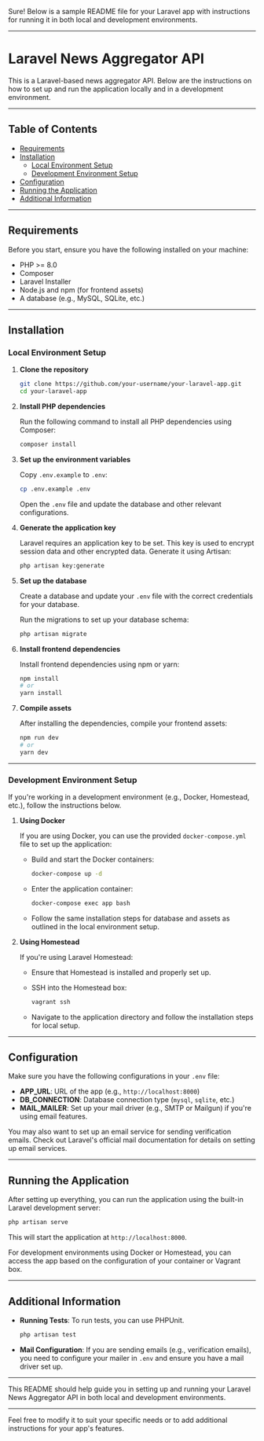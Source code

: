 Sure! Below is a sample README file for your Laravel app with instructions for running it in both local and development environments.

---

# Laravel News Aggregator API

This is a Laravel-based news aggregator API. Below are the instructions on how to set up and run the application locally and in a development environment.

---

## Table of Contents
- [Requirements](#requirements)
- [Installation](#installation)
  - [Local Environment Setup](#local-environment-setup)
  - [Development Environment Setup](#development-environment-setup)
- [Configuration](#configuration)
- [Running the Application](#running-the-application)
- [Additional Information](#additional-information)

---

## Requirements

Before you start, ensure you have the following installed on your machine:

- PHP >= 8.0
- Composer
- Laravel Installer
- Node.js and npm (for frontend assets)
- A database (e.g., MySQL, SQLite, etc.)

---

## Installation

### Local Environment Setup

1. **Clone the repository**

   ```bash
   git clone https://github.com/your-username/your-laravel-app.git
   cd your-laravel-app
   ```

2. **Install PHP dependencies**

   Run the following command to install all PHP dependencies using Composer:

   ```bash
   composer install
   ```

3. **Set up the environment variables**

   Copy `.env.example` to `.env`:

   ```bash
   cp .env.example .env
   ```

   Open the `.env` file and update the database and other relevant configurations.

4. **Generate the application key**

   Laravel requires an application key to be set. This key is used to encrypt session data and other encrypted data. Generate it using Artisan:

   ```bash
   php artisan key:generate
   ```

5. **Set up the database**

   Create a database and update your `.env` file with the correct credentials for your database.

   Run the migrations to set up your database schema:

   ```bash
   php artisan migrate
   ```

6. **Install frontend dependencies**

   Install frontend dependencies using npm or yarn:

   ```bash
   npm install
   # or
   yarn install
   ```

7. **Compile assets**

   After installing the dependencies, compile your frontend assets:

   ```bash
   npm run dev
   # or
   yarn dev
   ```

---

### Development Environment Setup

If you're working in a development environment (e.g., Docker, Homestead, etc.), follow the instructions below.

1. **Using Docker**

   If you are using Docker, you can use the provided `docker-compose.yml` file to set up the application:

   - Build and start the Docker containers:

     ```bash
     docker-compose up -d
     ```

   - Enter the application container:

     ```bash
     docker-compose exec app bash
     ```

   - Follow the same installation steps for database and assets as outlined in the local environment setup.

2. **Using Homestead**

   If you're using Laravel Homestead:

   - Ensure that Homestead is installed and properly set up.
   - SSH into the Homestead box:

     ```bash
     vagrant ssh
     ```

   - Navigate to the application directory and follow the installation steps for local setup.

---

## Configuration

Make sure you have the following configurations in your `.env` file:

- **APP_URL**: URL of the app (e.g., `http://localhost:8000`)
- **DB_CONNECTION**: Database connection type (`mysql`, `sqlite`, etc.)
- **MAIL_MAILER**: Set up your mail driver (e.g., SMTP or Mailgun) if you're using email features.

You may also want to set up an email service for sending verification emails. Check out Laravel's official mail documentation for details on setting up email services.

---

## Running the Application

After setting up everything, you can run the application using the built-in Laravel development server:

```bash
php artisan serve
```

This will start the application at `http://localhost:8000`.

For development environments using Docker or Homestead, you can access the app based on the configuration of your container or Vagrant box.

---

## Additional Information

- **Running Tests**: To run tests, you can use PHPUnit.

   ```bash
   php artisan test
   ```

- **Mail Configuration**: If you are sending emails (e.g., verification emails), you need to configure your mailer in `.env` and ensure you have a mail driver set up.

---

This README should help guide you in setting up and running your Laravel News Aggregator API in both local and development environments.

--- 

Feel free to modify it to suit your specific needs or to add additional instructions for your app's features.
